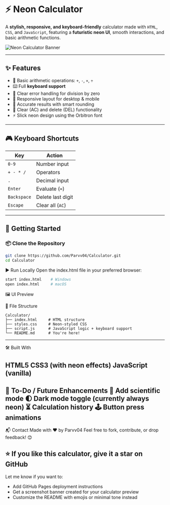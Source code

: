 # ⚡ Neon Calculator

A **stylish, responsive, and keyboard-friendly** calculator made with `HTML`, `CSS`, and `JavaScript`, featuring a **futuristic neon UI**, smooth interactions, and basic arithmetic functions.

![Neon Calculator Banner](https://user-images.githubusercontent.com/your-image.png)

---

## ✨ Features

- 🔢 Basic arithmetic operations: `+`, `-`, `×`, `÷`
- ⌨️ Full **keyboard support**
- 🧠 Clear error handling for division by zero
- 📱 Responsive layout for desktop & mobile
- 🎯 Accurate results with smart rounding
- 🧽 Clear (AC) and delete (DEL) functionality
- ⚡ Slick neon design using the Orbitron font

---

## 🎮 Keyboard Shortcuts

| Key       | Action            |
|-----------|-------------------|
| `0-9`     | Number input       |
| `+ - * /` | Operators          |
| `.`       | Decimal input      |
| `Enter`   | Evaluate (`=`)     |
| `Backspace` | Delete last digit |
| `Escape`  | Clear all (`AC`)   |

---

## 🚀 Getting Started

### 📦 Clone the Repository

```bash
git clone https://github.com/Parvv04/Calculator.git
cd Calculator
```
▶️ Run Locally
Open the index.html file in your preferred browser:
```bash
start index.html    # Windows
open index.html     # macOS
```
🖼️ UI Preview

📁 File Structure
```
Calculator/
├── index.html     # HTML structure
├── styles.css     # Neon-styled CSS
├── script.js      # JavaScript logic + keyboard support
└── README.md      # You're here!
```
---
🛠️ Built With

HTML5
CSS3 (with neon effects)
JavaScript (vanilla)
---

📌 To-Do / Future Enhancements
🧮 Add scientific mode
🌓 Dark mode toggle (currently always neon)
⏳ Calculation history
🕹️ Button press animations
---
📬 Contact
Made with ❤️ by Parvv04
Feel free to fork, contribute, or drop feedback! 😊

⭐️ If you like this calculator, give it a star on GitHub
---
Let me know if you want to:
- Add GitHub Pages deployment instructions
- Get a screenshot banner created for your calculator preview
- Customize the README with emojis or minimal tone instead


